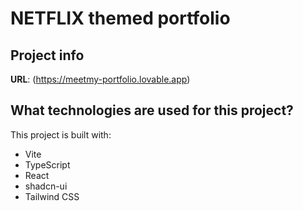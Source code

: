 # NETFLIX themed portfolio

## Project info

**URL**: (https://meetmy-portfolio.lovable.app)

## What technologies are used for this project?

This project is built with:

- Vite
- TypeScript
- React
- shadcn-ui
- Tailwind CSS


